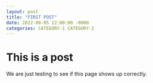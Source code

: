 ```yaml
---
layout: post
title: "FIRST POST"
date: 2022-06-05 12:00:00 -0000
categories: CATEGORY-1 CATEGORY-2
---
```


# This is a post

We are just testing to see if this page shows up correctly.
